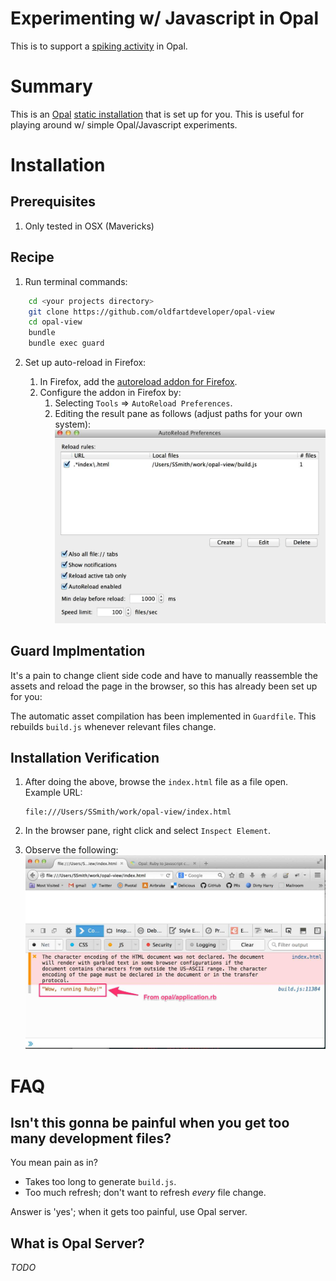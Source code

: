 # Experimenting w/ Javascript in Opal

This is to support a [spiking activity](https://www.pivotaltracker.com/story/show/77776990)
in Opal.

# Summary

This is an [Opal](opalrb.org) [static installation](http://opalrb.org/docs/static_applications/)
that is set up for you.  This is useful for playing around w/ simple Opal/Javascript experiments.

# Installation

## Prerequisites

1.  Only tested in OSX (Mavericks)

## Recipe

1.  Run terminal commands:

```bash
    cd <your projects directory>
    git clone https://github.com/oldfartdeveloper/opal-view
    cd opal-view
    bundle
    bundle exec guard
```

2.  Set up auto-reload in Firefox:

    1. In Firefox, add the [autoreload addon for Firefox](https://addons.mozilla.org/en-us/firefox/addon/auto-reload/).
    1. Configure the addon in Firefox by:
         1.  Selecting `Tools` => `AutoReload Preferences`.
         1.  Editing the result pane as follows (adjust paths for your own system):
             ![AutoReload Configuration](docs/autoreload.jpg)

## Guard Implmentation

It's a pain to change client side code and have to manually reassemble the assets and reload
the page in the browser, so this has already been set up for you:

The automatic asset compilation has been implemented in `Guardfile`.
This rebuilds `build.js` whenever relevant files change.

## Installation Verification

1.  After doing the above, browse the `index.html` file as a file open.  Example URL:

    ```
    file:///Users/SSmith/work/opal-view/index.html
    ```
    
1.  In the browser pane, right click and select `Inspect Element`.
1.  Observe the following:
    ![Install verification](docs/install_verification.jpg)

# FAQ

## Isn't this gonna be painful when you get too many development files?

You mean pain as in?

* Takes too long to generate `build.js`.
* Too much refresh; don't want to refresh *every* file change.

Answer is 'yes'; when it gets too painful, use Opal server.

## What is Opal Server?

*TODO*

